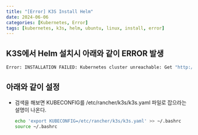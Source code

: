 ```yaml
---
title: "[Error] K3S Install Helm"
date: 2024-06-06
categories: [Kubernetes, Error]
tags: [kubernetes, k3s, helm, ubuntu, linux, install, error]
---
```


## K3S에서 Helm 설치시 아래와 같이 ERROR 발생

```bash
Error: INSTALLATION FAILED: Kubernetes cluster unreachable: Get "http://localhost:8080/version": dial tcp [::1]:8080: connect: connection refused
```

## 아래와 같이 설정

- 검색을 해보면 KUBECONFIG를 /etc/rancher/k3s/k3s.yaml 파일로 잡으라는 설명이 나온다.
  ```bash
  echo 'export KUBECONFIG=/etc/rancher/k3s/k3s.yaml' >> ~/.bashrc
  source ~/.bashrc
  ```